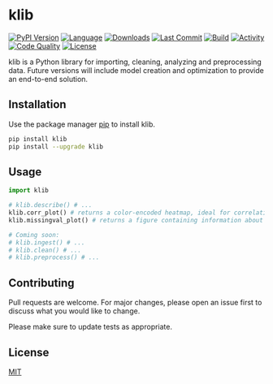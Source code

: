 # klib

[![PyPI Version](https://img.shields.io/pypi/v/klib)](https://pypi.org/project/klib/)
[![Language](https://img.shields.io/github/languages/top/akanz1/klib)](https://pypi.org/project/klib/)
[![Downloads](https://img.shields.io/pypi/dd/klib)](https://pypi.org/project/klib/)
[![Last Commit](https://img.shields.io/github/last-commit/akanz1/klib)](https://github.com/akanz1/klib)
[![Build](https://scrutinizer-ci.com/g/akanz1/klib/badges/build.png?b=master)](https://github.com/akanz1/klib)
[![Activity](https://img.shields.io/github/commit-activity/m/akanz1/klib)](https://github.com/akanz1/klib)
[![Code Quality](https://scrutinizer-ci.com/g/akanz1/klib/badges/quality-score.png?b=master)](https://github.com/akanz1/klib)
[![License](https://img.shields.io/pypi/l/klib)](https://github.com/akanz1/klib/blob/master/LICENSE)


klib is a Python library for importing, cleaning, analyzing and preprocessing data. Future versions will include model creation and optimization to provide an end-to-end solution.

## Installation

Use the package manager [pip](https://pip.pypa.io/en/stable/) to install klib.

```bash
pip install klib
pip install --upgrade klib
```

## Usage

```python
import klib

# klib.describe() # ...
klib.corr_plot() # returns a color-encoded heatmap, ideal for correlations
klib.missingval_plot() # returns a figure containing information about missing values

# Coming soon:
# klib.ingest() # ...
# klib.clean() # ...
# klib.preprocess() # ...
```

## Contributing
Pull requests are welcome. For major changes, please open an issue first to discuss what you would like to change.

Please make sure to update tests as appropriate.

## License
[MIT](https://choosealicense.com/licenses/mit/)
